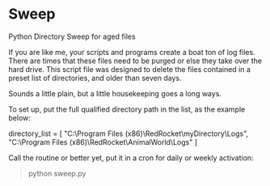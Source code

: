 # Sweep
Python Directory Sweep for aged files

If you are like me, your scripts and programs create a boat ton of log files. There are times that these files need to be purged or else they take over the hard drive. This script file was designed to delete the files contained in a preset list of directories, and older than seven days.

Sounds a little plain, but a little housekeeping goes a long ways.

To set up, put the full qualified directory path in the list, as the example below:

directory_list = [
    "C:\Program Files (x86)\RedRocket\myDirectory\Logs",
    "C:\Program Files (x86)\RedRocket\AnimalWorld\Logs"
]

Call the routine or better yet, put it in a cron for daily or weekly activation:
> python sweep.py


